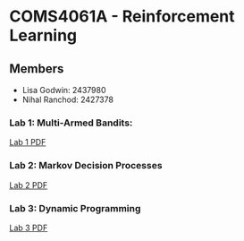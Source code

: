 # COMS4061A - Reinforcement Learning

## Members
- Lisa Godwin: 2437980
- Nihal Ranchod: 2427378

### Lab 1: Multi-Armed Bandits: 

[Lab 1 PDF](./Lab%201/Lab_1.pdf)


### Lab 2: Markov Decision Processes

[Lab 2 PDF](./Lab%202/Lab%202%20-%20MDP.pdf)


### Lab 3: Dynamic Programming

[Lab 3 PDF](./Lab%203%20-%20Dynamic%20Programming/Lab%203.pdf)